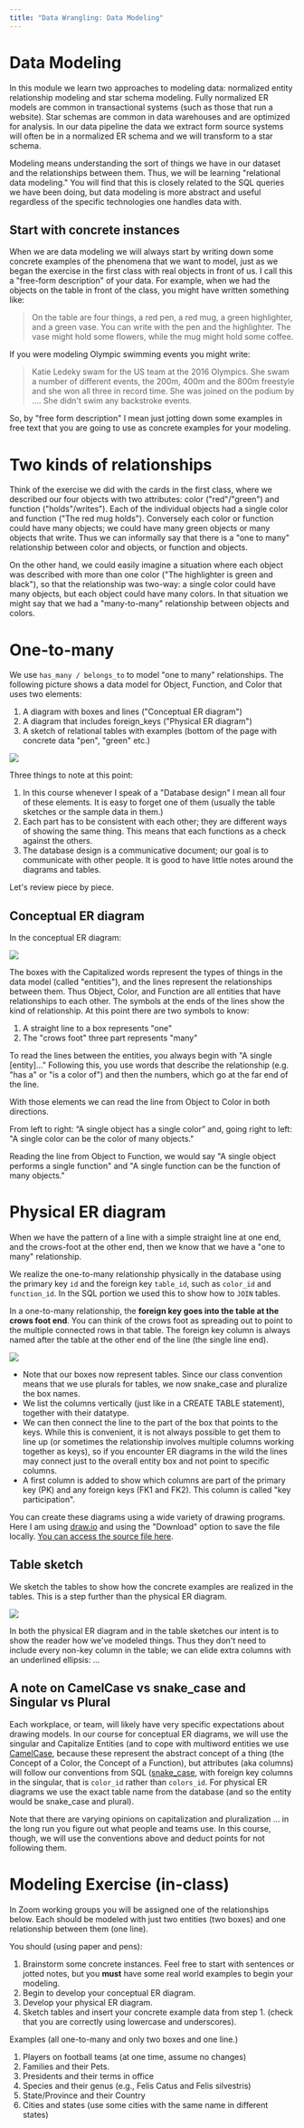 ```yaml
---
title: "Data Wrangling: Data Modeling"
---
```

Data Modeling
===================================

In this module we learn two approaches to modeling data: normalized entity relationship modeling and star schema modeling. Fully normalized ER models are common in transactional systems (such as those that run a website). Star schemas are common in data warehouses and are optimized for analysis.  In our data pipeline the data we extract form source systems will often be in a normalized ER schema and we will transform to a star schema. 

Modeling means understanding the sort of things we have in our dataset and the relationships between them. Thus, we will be learning "relational data modeling." You will find that this is closely related to the SQL queries we have been doing, but data modeling is more abstract and useful regardless of the specific technologies one handles data with.

## Start with concrete instances

When we are data modeling we will always start by writing down some concrete examples of the phenomena that we want to model, just as we began the exercise in the first class with real objects in front of us. I call this a "free-form description" of your data. For example, when we had the objects on the table in front of the class, you might have written something like:

> On the table are four things, a red pen, a red mug, a green highlighter, and a green vase. You can write with the pen and the highlighter. The vase might hold some flowers, while the mug might hold some coffee.

If you were modeling Olympic swimming events you might write:

> Katie Ledeky swam for the US team at the 2016 Olympics. She swam a number of different events, the 200m, 400m and the 800m freestyle and she won all three in record time. She was joined on the podium by .... She didn't swim any backstroke events.

So, by "free form description" I mean just jotting down some examples in free text that you are going to use as concrete examples for your modeling.

Two kinds of relationships
===================

Think of the exercise we did with the cards in the first class, where we described our four objects with two attributes: color ("red"/"green") and function ("holds"/writes"). Each of the individual objects had a single color and function ("The red mug holds"). Conversely each color or function could have many objects; we could have many green objects or many objects that write. Thus we can informally say that there is a "one to many" relationship between color and objects, or function and objects. 

On the other hand, we could easily imagine a situation where each object was described with more than one color ("The highlighter is green and black"), so that the relationship was two-way: a single color could have many objects, but each object could have many colors. In that situation we might say that we had a "many-to-many" relationship between objects and colors. 


# One-to-many

We use `has_many / belongs_to` to model "one to many" relationships. The following picture shows a data model for Object, Function, and Color that uses two elements:

1. A diagram with boxes and lines ("Conceptual ER diagram")
2. A diagram that includes foreign_keys ("Physical ER diagram")
3. A sketch of relational tables with examples (bottom of the page with concrete data "pen", "green" etc.)

![](images/ObjectFunctionColor_full.png)

Three things to note at this point:

1. In this course whenever I speak of a "Database design" I mean all four of these elements. It is easy to forget one of them (usually the table sketches or the sample data in them.)
2. Each part has to be consistent with each other; they are different ways of showing the same thing. This means that each functions as a check against the others.
3. The database design is a communicative document; our goal is to communicate with other people. It is good to have little notes around the diagrams and tables.

Let's review piece by piece.

## Conceptual ER diagram

In the conceptual ER diagram:

![](images/conceptual_er.png)

The boxes with the Capitalized words represent the types of things in the data model (called "entities"), and the lines represent the relationships between them. Thus Object, Color, and Function are all entities that have relationships to each other. The symbols at the ends of the lines show the kind of relationship. At this point there are two symbols to know:

1. A straight line to a box represents "one"
2. The "crows foot" three part represents "many"

To read the lines between the entities, you always begin with "A single [entity]..." Following this, you use words that describe the relationship (e.g. "has a" or "is a color of") and then the numbers, which go at the far end of the line. 

With those elements we can read the line from Object to Color in both directions.

From left to right: “A single object has a single color” and, going right to left: "A single color can be the color of many objects."

Reading the line from Object to Function, we would say "A single object performs a single function" and "A single function can be the function of many objects." 

# Physical ER diagram

When we have the pattern of a line with a simple straight line at one end, and the crows-foot at the other end, then we know that we have a "one to many" relationship. 

We realize the one-to-many relationship physically in the database using the primary key `id` and the foreign key `table_id`, such as `color_id` and `function_id`. In the SQL portion we used this to show how to `JOIN` tables.

In a one-to-many relationship, the **foreign key goes into the table at the crows foot end**. You can think of the crows foot as spreading out to point to the multiple connected rows in that table.  The foreign key column is always named after the table at the other end of the line (the single line end). 

![](images/physical_er.png)

- Note that our boxes now represent tables. Since our class convention means that we use plurals for tables, we now snake_case and pluralize the box names. 
- We list the columns vertically (just like in a CREATE TABLE statement), together with their datatype. 
- We can then connect the line to the part of the box that points to the keys. While this is convenient, it is not always possible to get them to line up (or sometimes the relationship involves multiple columns working together as keys), so if you encounter ER diagrams in the wild the lines may connect just to the overall entity box and not point to specific columns.
- A first column is added to show which columns are part of the primary key (PK) and any foreign keys (FK1 and FK2). This column is called "key participation".

You can create these diagrams using a wide variety of drawing programs.  Here I am using [draw.io](http://draw.io) and using the "Download" option to save the file locally. [You can access the source file here](images/object_function_color.drawio).

## Table sketch

We sketch the tables to show how the concrete examples are realized in the tables.  This is a step further than the physical ER diagram.

![](images/table_sketch.png)

In both the physical ER diagram and in the table sketches our intent is to show the reader how we've modeled things. Thus they don't need to include every non-key column in the table; we can elide extra columns with an underlined ellipsis: _..._

## A note on CamelCase vs snake_case and Singular vs Plural

Each workplace, or team, will likely have very specific expectations about drawing models.  In our course for conceptual ER diagrams, we will use the singular and Capitalize Entities (and to cope with multiword entities we use [CamelCase](https://en.wikipedia.org/wiki/Camel_case), because these represent the abstract concept of a thing (the Concept of a Color, the Concept of a Function), but attributes (aka columns) will follow our conventions from SQL ([snake_case](https://en.wikipedia.org/wiki/Snake_case), with foreign key columns in the singular, that is `color_id` rather than `colors_id`.  For physical ER diagrams we use the exact table name from the database (and so the entity would be snake_case and plural).

Note that there are varying opinions on capitalization and pluralization ... in the long run you figure out what people and teams use.  In this course, though, we will use the conventions above and deduct points for not following them.

# Modeling Exercise (in-class)

In Zoom working groups you will be assigned one of the relationships below. Each should be modeled with just two entities (two boxes) and one relationship between them (one line).

You should (using paper and pens):

1. Brainstorm some concrete instances. Feel free to start with sentences or jotted notes, but you **must** have some real world examples to begin your modeling.
2. Begin to develop your conceptual ER diagram. 
3. Develop your physical ER diagram.
4. Sketch tables and insert your concrete example data from step 1. (check that you are correctly using lowercase and underscores).

Examples (all one-to-many and only two boxes and one line.)

1. Players on football teams (at one time, assume no changes)
2. Families and their Pets.
3. Presidents and their terms in office
4. Species and their genus (e.g., Felis Catus and Felis silvestris)
5. State/Province and their Country
6. Cities and states (use some cities with the same name in different states)
